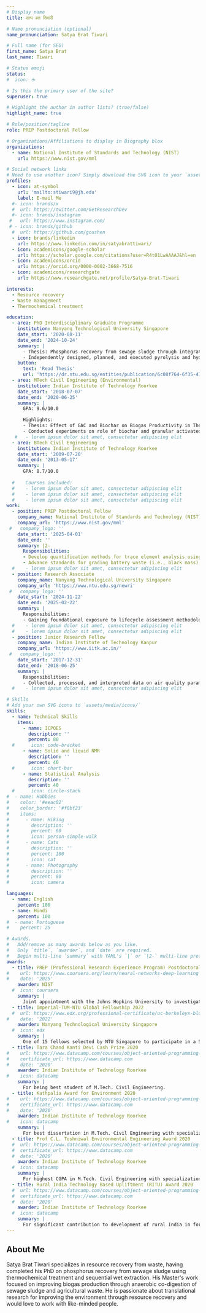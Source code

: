 ```yaml
---
# Display name
title: सत्य ब्रत तिवारी

# Name pronunciation (optional)
name_pronunciation: Satya Brat Tiwari

# Full name (for SEO)
first_name: Satya Brat
last_name: Tiwari

# Status emoji
status:
#  icon: ☕️

# Is this the primary user of the site?
superuser: true

# Highlight the author in author lists? (true/false)
highlight_name: true

# Role/position/tagline
role: PREP Postdoctoral Fellow

# Organizations/Affiliations to display in Biography blox
organizations:
  - name: National Institute of Standards and Technology (NIST)
    url: https://www.nist.gov/mml

# Social network links
# Need to use another icon? Simply download the SVG icon to your `assets/media/icons/` folder.
profiles:
  - icon: at-symbol
    url: 'mailto:stiwari9@jh.edu'
    label: E-mail Me
  #- icon: brands/x
  #  url: https://twitter.com/GetResearchDev
  #- icon: brands/instagram
 #   url: https://www.instagram.com/
 # - icon: brands/github
  #  url: https://github.com/gcushen
  - icon: brands/linkedin
    url: https://www.linkedin.com/in/satyabrattiwari/
  - icon: academicons/google-scholar
    url: https://scholar.google.com/citations?user=R4tO1LwAAAAJ&hl=en
  - icon: academicons/orcid
    url: https://orcid.org/0000-0002-3668-7516
  - icon: academicons/researchgate
    url: https://www.researchgate.net/profile/Satya-Brat-Tiwari

interests:
  - Resource recovery
  - Waste management
  - Thermochemical treatment

education:
  - area: PhD Interdisciplinary Graduate Programme
    institution: Nanyang Technological University Singapore
    date_start: '2020-08-11'
    date_end: '2024-10-24'
    summary: |
      - Thesis: Phosphorus recovery from sewage sludge through integrated thermochemical treatment and sequential wet extraction.
      - Independently designed, planned, and executed pyrolysis and hydrothermal carbonization experiments; processed samples; conducted a detailed analysis of phosphorus in environmental samples. Achieved 50 % higher phosphorus extraction efficiency compared to control scenario, without simultaneous extraction of toxic heavy metals via a novel process.
    button:
      text: 'Read Thesis'
      url: 'https://dr.ntu.edu.sg/entities/publication/6c08f764-6f35-47eb-8128-0ef68bea76d9'
  - area: MTech Civil Engineering (Environmental)
    institution: Indian Institute of Technology Roorkee
    date_start: '2018-07-07'
    date_end: '2020-06-25'
    summary: |
      GPA: 9.6/10.0

      Highlights:
      - Thesis: Effect of GAC and Biochar on Biogas Productivity in Thermophilic Anaerobic Digestion of Wheat Husk.
      - Conducted experiments on role of biochar and granular activated carbon in promoting DIET during anaerobic co-digestion of agro-waste (wheat husk) with sewage sludge to increase biogas yield.
   #   - lorem ipsum dolor sit amet, consectetur adipiscing elit
  - area: BTech Civil Engineering
    institution: Indian Institute of Technology Roorkee
    date_start: '2009-07-20'
    date_end: '2013-05-17'
    summary: |
      GPA: 8.7/10.0
      
  #    Courses included:
  #    - lorem ipsum dolor sit amet, consectetur adipiscing elit
  #    - lorem ipsum dolor sit amet, consectetur adipiscing elit
  #    - lorem ipsum dolor sit amet, consectetur adipiscing elit
work:
  - position: PREP Postdoctoral Fellow
    company_name: National Institute of Standards and Technology (NIST)
    company_url: 'https://www.nist.gov/mml'
 #   company_logo: ''
    date_start: '2025-04-01'
    date_end: ''
    summary: |2-
      Responsibilities:
      - Develop quantification methods for trace element analysis using inductively coupled plasma-optical emission spectroscopy.
      - Advance standards for grading battery waste (i.e., black mass) based on the recovery potential of trace elements from them.
  #    - lorem ipsum dolor sit amet, consectetur adipiscing elit
  - position: Research Associate
    company_name: Nanyang Technological University Singapore
    company_url: 'https://www.ntu.edu.sg/newri'
 #   company_logo: ''
    date_start: '2024-11-22'
    date_end: '2025-02-22'
    summary: |
      Responsibilities:
      - Gaining foundational exposure to lifecycle assessment methodologies.
  #    - lorem ipsum dolor sit amet, consectetur adipiscing elit
  #    - lorem ipsum dolor sit amet, consectetur adipiscing elit
  - position: Junior Research Fellow
    company_name: Indian Institute of Technology Kanpur
    company_url: 'https://www.iitk.ac.in/'
 #   company_logo: ''
    date_start: '2017-12-31'
    date_end: '2018-06-25'
    summary: |
      Responsibilities:
      - Collected, processed, and interpreted data on air quality parameters (PM2.5 and PM10) while camping at a monitoring station in Delhi for three months of winter. Calibrated and operated instruments such as high-volume sampler and optical particle sizer (OPS).
  #    - lorem ipsum dolor sit amet, consectetur adipiscing elit

# Skills
# Add your own SVG icons to `assets/media/icons/`
skills:
  - name: Technical Skills
    items:
      - name: ICPOES
        description: ''
        percent: 80
  #      icon: code-bracket
      - name: Solid and liquid NMR
        description: ''
        percent: 40
  #      icon: chart-bar
      - name: Statistical Analysis
        description: ''
        percent: 40
  #      icon: circle-stack
#  - name: Hobbies
#    color: '#eeac02'
#    color_border: '#f0bf23'
#    items:
#      - name: Hiking
#        description: ''
#        percent: 60
#        icon: person-simple-walk
#      - name: Cats
#        description: ''
#        percent: 100
#        icon: cat
#      - name: Photography
#        description: ''
#        percent: 80
#        icon: camera

languages:
  - name: English
    percent: 100
  - name: Hindi
    percent: 100
#  - name: Portuguese
#    percent: 25

# Awards.
#   Add/remove as many awards below as you like.
#   Only `title`, `awarder`, and `date` are required.
#   Begin multi-line `summary` with YAML's `|` or `|2-` multi-line prefix and indent 2 spaces below.
awards:
  - title: PREP (Professional Research Experience Program) Postdoctoral Fellowship 2025
#    url: https://www.coursera.org/learn/neural-networks-deep-learning
#    date: '2025'
    awarder: NIST
  #  icon: coursera
    summary: |
      Joint appointment with the Johns Hopkins University to investigate the analytical techniquies for quantifying ciritical elements in black mass.
  - title: Imperial-TUM-NTU Global Fellowship 2022
  #  url: https://www.edx.org/professional-certificate/uc-berkeleyx-blockchain-fundamentals
#    date: '2022'
    awarder: Nanyang Technological University Singapore
  #  icon: edx
    summary: |
      One of 15 fellows selected by NTU Singapore to participate in a 5-day transferable skills course in TUM, Germany, to promote international collaborations and networking skills. Obtained key insights on soft skills and teamwork.
  - title: Tara Chand Kanti Devi Cash Prize 2020
#    url: https://www.datacamp.com/courses/object-oriented-programming-with-s3-and-r6-in-r
#    certificate_url: https://www.datacamp.com
#    date: '2020'
    awarder: Indian Institute of Technology Roorkee
#    icon: datacamp
    summary: |
      For being best student of M.Tech. Civil Engineering.
  - title: Kathpalia Award for Environment 2020
#    url: https://www.datacamp.com/courses/object-oriented-programming-with-s3-and-r6-in-r
#    certificate_url: https://www.datacamp.com
#    date: '2020'
    awarder: Indian Institute of Technology Roorkee
#    icon: datacamp
    summary: |
      For best dissertation in M.Tech. Civil Engineering with specialization in Environmental Engineering.
  - title: Prof C.L. Toshniwal Environmental Engineering Award 2020
  #  url: https://www.datacamp.com/courses/object-oriented-programming-with-s3-and-r6-in-r
  #  certificate_url: https://www.datacamp.com
  #  date: '2020'
    awarder: Indian Institute of Technology Roorkee
  #  icon: datacamp
    summary: |
      For highest CGPA in M.Tech. Civil Engineering with specialization in Environmental Engineering.
  - title: Rural India Technology Based Upliftment (RITU) Award 2020
  #  url: https://www.datacamp.com/courses/object-oriented-programming-with-s3-and-r6-in-r
  #  certificate_url: https://www.datacamp.com
  #  date: '2020'
    awarder: Indian Institute of Technology Roorkee
  #  icon: datacamp
    summary: |
      For significant contribution to development of rural India in form of final year project.
---
```


## About Me

Satya Brat Tiwari specializes in resource recovery from waste, having completed his PhD on phosphorus recovery from sewage sludge using thermochemical treatment and sequential wet extraction. His Master's work focused on improving biogas production through anaerobic co-digestion of sewage sludge and agricultural waste. He is passionate about translational research for improving the environment through resource recovery and would love to work with like-minded people.

